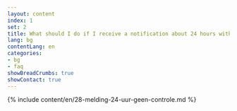 ```yaml
---
layout: content
index: 1
set: 2
title: What should I do if I receive a notification about 24 hours with no checks by the app?
lang: bg
contentLang: en
categories:
- bg
- faq
showBreadCrumbs: true
showContact: true
---
```

{% include content/en/28-melding-24-uur-geen-controle.md %}
